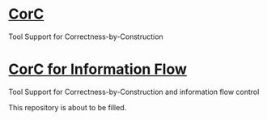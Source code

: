 # [CorC](https://github.com/TUBS-ISF/CorC/wiki)
Tool Support for Correctness-by-Construction

# [CorC for Information Flow](https://github.com/TUBS-ISF/CorC/wiki/CorC-for-Information-Flow)
Tool Support for Correctness-by-Construction and information flow control

This repository is about to be filled.
